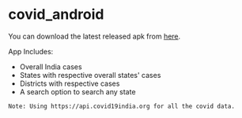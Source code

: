 # covid_android

You can download the latest released apk from [here](https://github.com/abhilashkasula/covid_android/releases/download/v1.2/covid-v1.2.apk).

App Includes:
  - Overall India cases
  - States with respective overall states' cases
  - Districts with respective cases
  - A search option to search any state
  
```Note: Using https://api.covid19india.org for all the covid data.```
